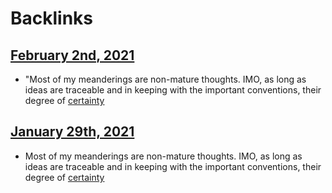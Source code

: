 
# Backlinks
## [February 2nd, 2021](<February 2nd, 2021.md>)
- "Most of my meanderings are non-mature thoughts. IMO, as long as ideas are traceable and in keeping with the important conventions, their degree of [certainty](<certainty.md>)

## [January 29th, 2021](<January 29th, 2021.md>)
- Most of my meanderings are non-mature thoughts. IMO, as long as ideas are traceable and in keeping with the important conventions, their degree of [certainty](<certainty.md>)

